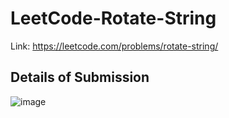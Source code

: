 # LeetCode-Rotate-String
Link: https://leetcode.com/problems/rotate-string/
## Details of Submission
![image](https://github.com/mgalang229/LeetCode-Rotate-String/assets/51401355/fdff2de1-8e0a-4968-8609-3af70487938b)
